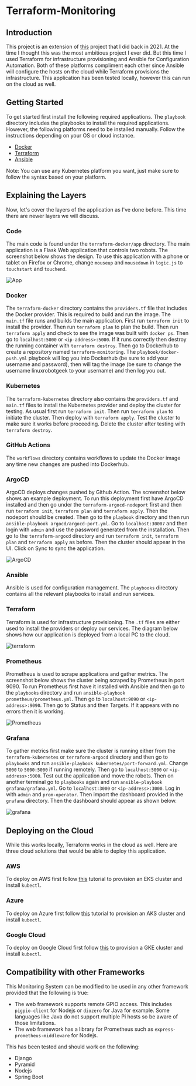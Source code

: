 # Terraform-Monitoring

## Introduction

This project is an extension of [this](https://github.com/sentairanger/Dual-Robot-Monitoring/) project that I did back in 2021. At the time I thought this was the most ambitious project I ever did. But this time I used Terraform for infrastructure provisioning and Ansible for Configuration Automation. Both of these platforms compliment each other since Ansible will configure the hosts on the cloud while Terraform provisions the infrastructure. This application has been tested locally, however this can run on the cloud as well. 

## Getting Started

To get started first install the following required applications. The `playbook` directory includes the playbooks to install the required applications. However, the following platforms need to be installed manually. Follow the instructions depending on your OS or cloud instance.

* [Docker](https://docs.docker.com/engine/install/)
* [Terraform](https://developer.hashicorp.com/terraform/tutorials/aws-get-started/install-cli)
* [Ansible](https://docs.ansible.com/ansible/latest/installation_guide/installation_distros.html)

Note: You can use any Kubernetes platform you want, just make sure to follow the syntax based on your platform.

## Explaining the Layers

Now, let's cover the layers of the application as I've done before. This time there are newer layers we will discuss. 

### Code

The main code is found under the `terraform-docker/app` directory. The main application is a Flask Web application that controls two robots. The screenshot below shows the design. To use this application with a phone or tablet on Firefox or Chrome, change `mouseup` and `mousedown` in `logic.js` to `touchstart` and `touchend`.

![App](https://github.com/sentairanger/Terraform-Monitoring/blob/main/images/app.png)

### Docker

The `terraform-docker` directory contains the `providers.tf` file that includes the Docker provider. This is required to build and run the image. The `main.tf` file runs and builds the main application. First run `terraform init` to install the provider. Then run `terraform plan` to plan the build. Then run `terraform apply` and check to see the image was built with `docker ps`. Then go to `localhost:5000` or `<ip-address>:5000`. If it runs correctly then destroy the running container with `terraform destroy`. Then go to Dockerhub to create a repository named `terraform-monitoring`. The `playbook/docker-push.yml` playbook will log you into Dockerhub (be sure to add your username and password), then will tag the image (be sure to change the username linuxrobotgeek to your username) and then log you out.

### Kubernetes

The `terraform-kubernetes` directory also contains the `providers.tf` and `main.tf` files to install the Kubernetes provider and deploy the cluster for testing. As usual first run `terraform init`. Then run `terraform plan` to initiate the cluster. Then deploy with `terraform apply`. Test the cluster to make sure it works before proceeding. Delete the cluster after testing with `terraform destroy`.

### GitHub Actions

The `workflows` directory contains workflows to update the Docker image any time new changes are pushed into Dockerhub.

### ArgoCD

ArgoCD deploys changes pushed by Github Action. The screenshot below shows an example deployment. To run this deployment first have ArgoCD installed and then go under the `terraform-argocd-nodeport` first and then run `terraform init`, `terraform plan` and `terraform apply`. Then the nodeport should be created. Then go to the `playbook` directory and then run `ansible-playbook argocd/argocd-port.yml`. Go to `localhost:30007` and then login with `admin` and use the password generated from the installation. Then go to the `terraform-argocd` directory and run `terraform init`, `terraform plan` and `terraform apply` as before. Then the cluster should appear in the UI. Click on Sync to sync the application.

![ArgoCD](https://github.com/sentairanger/Terraform-Monitoring/blob/main/images/argocd.png)

### Ansible

Ansible is used for configuration management. The `playbooks` directory contains all the relevant playbooks to install and run services. 

### Terraform

Terraform is used for infrastructure provisioning. The `.tf` files are either used to install the providers or deploy our services. The diagram below shows how our application is deployed from a local PC to the cloud.

![terraform](https://github.com/sentairanger/Terraform-Monitoring/blob/main/images/Terraform.drawio(1).png)

### Prometheus

Prometheus is used to scrape applications and gather metrics. The screenshot below shows the cluster being scraped by Prometheus in port 9090. To run Prometheus first have it installed with Ansible and then go to the `playbooks` directory and run `ansible-playbook prometheus/prometheus.yml`. Then go to `localhost:9090` or `<ip-address>:9090`. Then go to Status and then Targets. If it appears with no errors then it is working.

![Prometheus](https://github.com/sentairanger/Terraform-Monitoring/blob/main/images/prometheus.png)

### Grafana

To gather metrics first make sure the cluster is running either from the `terraform-kubernetes` or `terraform-argocd` directory and then go to `playbooks` and run `ansible-playbook kubernetes/port-forward.yml`. Change `5000` to `5000:5000` if running remotely. Then go to `localhost:5000` or `<ip-address>:5000`. Test out the application and move the robots. Then on another terminal go to `playbooks` again and run `ansible-playbook grafana/grafana.yml`. Go to `localhost:3000` or `<ip-address>:3000`. Log in with `admin` and `prom-operator`. Then import the dashboard provided in the `grafana` directory. Then the dashboard should appear as shown below.

![grafana](https://github.com/sentairanger/Terraform-Monitoring/blob/main/images/grafana.png)

## Deploying on the Cloud

While this works locally, Terraform works in the cloud as well. Here are three cloud solutions that would be able to deploy this application.

### AWS

To deploy on AWS first follow [this](https://developer.hashicorp.com/terraform/tutorials/kubernetes/eks) tutorial to provision an EKS cluster and install `kubectl`.

### Azure

To deploy on Azure first follow [this](https://developer.hashicorp.com/terraform/tutorials/kubernetes/aks) tutorial to provision an AKS cluster and install `kubectl`.

### Google Cloud

To deploy on Google Cloud first follow [this](https://developer.hashicorp.com/terraform/tutorials/kubernetes/gke) to provision a GKE cluster and install `kubectl`.

## Compatibility with other Frameworks

This Monitoring System can be modified to be used in any other framework provided that the following is true:

* The web framework supports remote GPIO access. This includes `pigpio-client` for Nodejs or `diozero` for Java for example. Some languages like Java do not support multiple Pi hosts so be aware of those limitations.
* The web framework has a library for Prometheus such as `express-prometheus-middleware` for Nodejs.

This has been tested and should work on the following:

* Django
* Pyramid
* Nodejs
* Spring Boot



